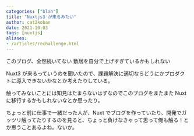 ```yaml
---
categories: ["blah"]
title: "Nuxtjs3 が来るみたい"
author: cat2koban
date: 2021-10-03
tags: [nuxtjs]
aliases:
- /articles/rechallenge.html
---
```


このブログ、全然続いてない
敷居を自分で上げすぎているかもしれない

Nuxt3 が来るっていうのを聞いたので、課題解決に適切ならどうにかプロダクトに導入できないかなとか考えたりしている。

触ってみないことには知見はたまらないはずなのでこのブログをまたまた Nuxt に移行するかもしれないなとか思ったり。

ちょっと前に仕事で一緒だった人が、Nuxt でブログを作っていたり、開発でガッツリ触ってたりするのを見ると、ちょっと負けなきゃって思って俺も触る！とか思うことあるよね。ないか。

